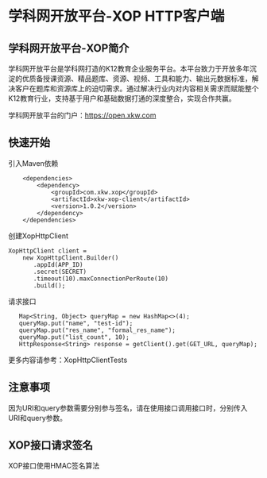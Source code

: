 
# 学科网开放平台-XOP HTTP客户端

## 学科网开放平台-XOP简介

学科网开放平台是学科网打造的K12教育企业服务平台。本平台致力于开放多年沉淀的优质备授课资源、精品题库、资源、视频、工具和能力、输出元数据标准，解决客户在题库和资源库上的迫切需求。通过解决行业内对内容相关需求而赋能整个K12教育行业，支持基于用户和基础数据打通的深度整合，实现合作共赢。

学科网开放平台的门户：https://open.xkw.com

## 快速开始

引入Maven依赖

```
    <dependencies>
        <dependency>
            <groupId>com.xkw.xop</groupId>
            <artifactId>xkw-xop-client</artifactId>
            <version>1.0.2</version>
        </dependency>
    </dependencies>
```

创建XopHttpClient

```
XopHttpClient client =
    new XopHttpClient.Builder()
       .appId(APP_ID)
       .secret(SECRET)
       .timeout(10).maxConnectionPerRoute(10)
       .build();
```

请求接口

```
   Map<String, Object> queryMap = new HashMap<>(4);
   queryMap.put("name", "test-id");
   queryMap.put("res_name", "formal_res_name");
   queryMap.put("list_count", 10);
   HttpResponse<String> response = getClient().get(GET_URL, queryMap);
```

更多内容请参考：XopHttpClientTests

## 注意事项

因为URI和query参数需要分别参与签名，请在使用接口调用接口时，分别传入URI和query参数。

## XOP接口请求签名

XOP接口使用HMAC签名算法




